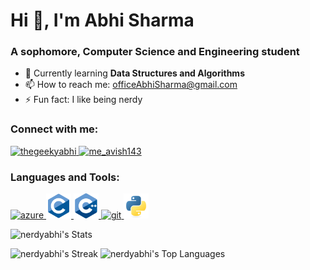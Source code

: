 # Hi 👋, I'm Abhi Sharma
### A sophomore, Computer Science and Engineering student

- 🌱 Currently learning **Data Structures and Algorithms**
- 📫 How to reach me: [officeAbhiSharma@gmail.com](mailto:officeAbhiSharma@gmail.com)
- ⚡ Fun fact: I like being nerdy

### Connect with me:
<p align="left">
  <a href="https://linkedin.com/in/thegeekyabhi" target="_blank">
    <img src="https://raw.githubusercontent.com/rahuldkjain/github-profile-readme-generator/master/src/images/icons/Social/linked-in-alt.svg" alt="thegeekyabhi" height="30" width="40" />
  </a>
  <a href="https://www.hackerrank.com/me_avish143" target="_blank">
    <img src="https://raw.githubusercontent.com/rahuldkjain/github-profile-readme-generator/master/src/images/icons/Social/hackerrank.svg" alt="me_avish143" height="30" width="40" />
  </a>
</p>

### Languages and Tools:
<p align="left">
  <a href="https://azure.microsoft.com/en-in/" target="_blank" rel="noreferrer">
    <img src="https://www.vectorlogo.zone/logos/microsoft_azure/microsoft_azure-icon.svg" alt="azure" width="40" height="40"/>
  </a>
  <a href="https://www.cprogramming.com/" target="_blank" rel="noreferrer">
    <img src="https://raw.githubusercontent.com/devicons/devicon/master/icons/c/c-original.svg" alt="c" width="40" height="40"/>
  </a>
  <a href="https://www.w3schools.com/cpp/" target="_blank" rel="noreferrer">
    <img src="https://raw.githubusercontent.com/devicons/devicon/master/icons/cplusplus/cplusplus-original.svg" alt="cplusplus" width="40" height="40"/>
  </a>
  <a href="https://git-scm.com/" target="_blank" rel="noreferrer">
    <img src="https://www.vectorlogo.zone/logos/git-scm/git-scm-icon.svg" alt="git" width="40" height="40"/>
  </a>
  <a href="https://www.python.org" target="_blank" rel="noreferrer">
    <img src="https://raw.githubusercontent.com/devicons/devicon/master/icons/python/python-original.svg" alt="python" width="40" height="40"/>
  </a>
</p>

![nerdyabhi's Stats](https://github-readme-stats.vercel.app/api?username=nerdyabhi&theme=vue-dark&show_icons=true&hide_border=false&count_private=true) 
<div class ="stats">
  <img src="https://github-readme-streak-stats.herokuapp.com/?user=nerdyabhi&theme=vue-dark&hide_border=true" alt="nerdyabhi's Streak"/>
  <img src="https://github-readme-stats.vercel.app/api/top-langs/?username=nerdyabhi&theme=vue-dark&show_icons=true&hide_border=true&layout=compact" alt="nerdyabhi's Top Languages"/> </span>
</p>
</div>
